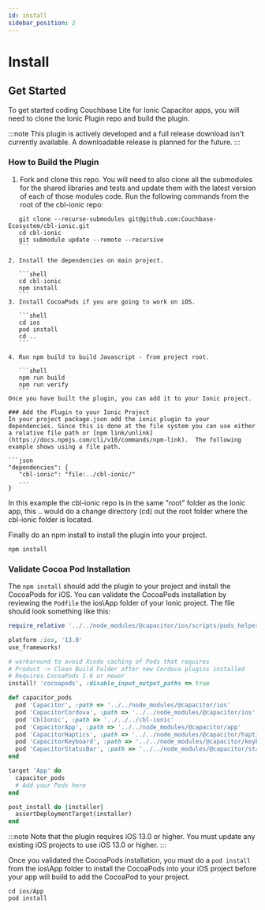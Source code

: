 ```yaml
---
id: install
sidebar_position: 2
---
```


# Install

## Get Started

To get started coding Couchbase Lite for Ionic Capacitor apps, you will need to clone the Ionic Plugin repo and build the plugin.

 :::note
 This plugin is actively developed and a full release download isn't currently available. A downloadable release is planned for the future. 
 :::

### How to Build the Plugin

1. Fork and clone this repo.  You will need to also clone all the submodules for the shared libraries and tests and update them with the latest version of each of those modules code.  Run the following commands from the root of the cbl-ionic repo:
 ```shell
    git clone --recurse-submodules git@github.com:Couchbase-Ecosystem/cbl-ionic.git
    cd cbl-ionic
    git submodule update --remote --recursive
    ```  
 
2. Install the dependencies on main project.

    ```shell
    cd cbl-ionic
    npm install
    ```
3. Install CocoaPods if you are going to work on iOS. 

    ```shell
    cd ios
    pod install 
    cd ..
    ```

4. Run npm build to build Javascript - from project root.

    ```shell
    npm run build
    npm run verify
    ```
Once you have built the plugin, you can add it to your Ionic project.

### Add the Plugin to your Ionic Project
In your project package.json add the ionic plugin to your dependencies. Since this is done at the file system you can use either a relative file path or [npm link/unlink](https://docs.npmjs.com/cli/v10/commands/npm-link).  The following example shows using a file path. 

```json  
 "dependencies": {
    "cbl-ionic": "file:../cbl-ionic/"
	...
}
```

In this example the cbl-ionic repo is in the same "root" folder as the Ionic app, this .. would do a change directory (cd) out the root folder where the cbl-ionic folder is located.

Finally do an npm install to install the plugin into your project.

```shell
npm install
```

### Validate Cocoa Pod Installation

The `npm install` should add the plugin to your project and install the CocoaPods for iOS.  You can validate the CocoaPods installation by reviewing the `Podfile` the ios\App folder of your Ionic project.  The file should look something like this:

```ruby
require_relative '../../node_modules/@capacitor/ios/scripts/pods_helpers'

platform :ios, '13.0'
use_frameworks!

# workaround to avoid Xcode caching of Pods that requires
# Product -> Clean Build Folder after new Cordova plugins installed
# Requires CocoaPods 1.6 or newer
install! 'cocoapods', :disable_input_output_paths => true

def capacitor_pods
  pod 'Capacitor', :path => '../../node_modules/@capacitor/ios'
  pod 'CapacitorCordova', :path => '../../node_modules/@capacitor/ios'
  pod 'CblIonic', :path => '../../../cbl-ionic'
  pod 'CapacitorApp', :path => '../../node_modules/@capacitor/app'
  pod 'CapacitorHaptics', :path => '../../node_modules/@capacitor/haptics'
  pod 'CapacitorKeyboard', :path => '../../node_modules/@capacitor/keyboard'
  pod 'CapacitorStatusBar', :path => '../../node_modules/@capacitor/status-bar'
end

target 'App' do
  capacitor_pods
  # Add your Pods here
end

post_install do |installer|
  assertDeploymentTarget(installer)
end
```

:::note
Note that the plugin requires iOS 13.0 or higher.  You must update any existing iOS projects to use iOS 13.0 or higher.
:::

Once you validated the CocoaPods installation, you must do a `pod install` from the ios\App folder to install the CocoaPods into your iOS project before your app will build to add the CocoaPod to your project.

```shell 
cd ios/App
pod install
```